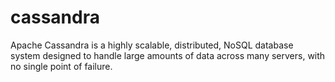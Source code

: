 # cassandra
Apache Cassandra is a highly scalable, distributed, NoSQL database system designed to handle large amounts of data across many servers, with no single point of failure.
